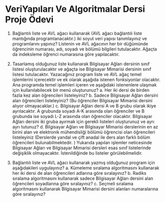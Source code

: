 # VeriYapıları Ve Algoritmalar Dersi Proje Ödevi
1.	Bağlantılı liste ve AVL ağacı kullanarak (AVL ağacı bağlantılı liste mantığında programlanacaktır.) iki soyut veri yapısı tanımlayınız ve programlarını yapınız? Listenin ve AVL ağacının her bir düğümünde öğrencinin numarası, adı, soyadı ve bölümü bilgileri tutulacaktır.  Ağaçta da indeksleme öğrenci numarasına göre yapılacaktır. 

2.	Tasarlamış olduğunuz liste kullanarak Bilgisayar Ağları dersinin sınıf listesi oluşturulacaktır ve ağaçta ise Bilgisayar Mimarisi dersinin sınıf listesi tutulacaktır. Yazacağınız program liste ve AVL ağaç temel işlemlerini içerecektir ve ek olarak aşağıda istenen fonksiyonlar olacaktır. Ana programda temel işlemleri içeren ve aşağıdaki istenenlere ulaşmak için kullanılabilecek bir menü oluşturunuz? 
 a.	Her iki dersi de birden fazla kez alan öğrencileri listeleyiniz?
 b.	Sadece Bilgisayar Ağları dersini alan öğrencileri listeleyiniz? (Bu öğrenciler Bilgisayar Mimarisi dersini alıyor olmayacaklar.)
 c.	Bilgisayar Ağları dersi A ve B grubu olarak ikiye ayrılacaktır. A grubunda soyadı A-K arasında olan öğrenciler ve B grubunda ise soyadı L-Z arasında olan öğrenciler olacaktır. Bilgisayar Ağları dersini iki gruba ayırmak için gerekli listeleri oluşturunuz ve ayrı ayrı tutunuz?
 d.	Bilgisayar Ağları ve Bilgisayar Mimarisi derslerinin en az birini alan ve elektronik mühendisliği bölümü öğrencisi olan öğrencileri listeleyiniz (Derslerde yandal ve çift anadal ile ders alan farklı bölüm öğrencileri bulunabilmektedir. ) 
Yukarıda yapılan işlemler neticesinde Bilgisayar Ağları ve Bilgisayar Mimarisi dersleri esas sınıf listelerinde değişiklik olmayacaktır. İstenildiğinde bu listeler görülebilmelidir.

3.	Bağlantılı liste ve AVL ağacı kullanarak yazmış olduğunuz program için aşağıdakileri uygulayınız? 
 a.	Kümeleme sıralama algoritmasını kullanarak her iki dersi de alan öğrencileri adlarına göre sıralayınız?
 b.	Radiks sıralama algoritmasını kullanarak sadece Bilgisayar Ağları dersini alan öğrencileri soyadlarına göre sıralayınız?
 c.	Seçmeli sıralama algoritmasını kullanarak Bilgisayar Mimarisi dersini alanları numaralarına göre sıralayınız?

